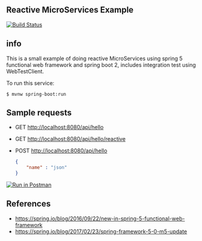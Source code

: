 ## Reactive MicroServices Example

[![Build Status](https://travis-ci.org/LearningByExample/reactive-ms-example.svg?branch=master)](https://travis-ci.org/LearningByExample/reactive-ms-example)

## info
This is a small example of doing reactive MicroServices using spring 5 functional web framework and spring boot 2, includes integration test using WebTestClient.

To run this service:

```shell
$ mvnw spring-boot:run
```

## Sample requests

- GET [http://localhost:8080/api/hello](http://localhost:8080/hello)

- GET [http://localhost:8080/api/hello/reactive](http://localhost:8080/hello/reactive)

- POST [http://localhost:8080/api/hello](http://localhost:8080/hello) 

    ```json
    {
        "name" : "json"
    }
    ```

[![Run in Postman](https://run.pstmn.io/button.svg)](https://app.getpostman.com/run-collection/498aea143dc572212f17)

## References

- https://spring.io/blog/2016/09/22/new-in-spring-5-functional-web-framework
- https://spring.io/blog/2017/02/23/spring-framework-5-0-m5-update